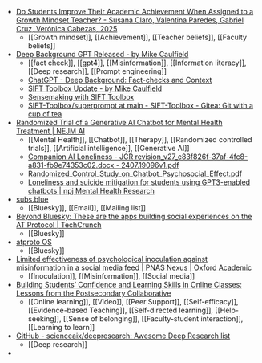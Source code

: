 - [Do Students Improve Their Academic Achievement When Assigned to a Growth Mindset Teacher? - Susana Claro, Valentina Paredes, Gabriel Cruz, Verónica Cabezas, 2025](https://journals.sagepub.com/doi/abs/10.3102/0013189X251333775)
	- [[Growth mindset]], [[Achievement]], [[Teacher beliefs]], [[Faculty beliefs]]
- [Deep Background GPT Released - by Mike Caulfield](https://mikecaulfield.substack.com/p/deep-background-gpt-released)
	- [[fact check]], [[gpt4]], [[Misinformation]], [[Information literacy]], [[Deep research]], [[Prompt engineering]]
	- [ChatGPT - Deep Background: Fact-checks and Context](https://chatgpt.com/g/g-684fa334fb0c8191910d50a70baad796-deep-background-fact-checks-and-context?model=o3)
	- [SIFT Toolbox Update - by Mike Caulfield](https://mikecaulfield.substack.com/p/sift-toolbox-update)
	- [Sensemaking with SIFT Toolbox](https://checkplease.neocities.org/)
	- [SIFT-Toolbox/superprompt at main - SIFT-Toolbox - Gitea: Git with a cup of tea](https://gitea.com/mcaulfield/SIFT-Toolbox/src/branch/main/superprompt)
- [Randomized Trial of a Generative AI Chatbot for Mental Health Treatment | NEJM AI](https://ai.nejm.org/doi/full/10.1056/AIoa2400802)
	- [[Mental Health]], [[Chatbot]], [[Therapy]], [[Randomized controlled trials]], [[Artificial intelligence]], [[Generative AI]]
	- [Companion AI Loneliness - JCR revision_v27_c83f826f-37af-4fc8-a831-fb9e74353c02.docx - 2407.19096v1.pdf](https://arxiv.org/pdf/2407.19096)
	- [Randomized_Control_Study_on_Chatbot_Psychosocial_Effect.pdf](https://dam-prod2.media.mit.edu/x/2025/03/21/Randomized_Control_Study_on_Chatbot_Psychosocial_Effect.pdf)
	- [Loneliness and suicide mitigation for students using GPT3-enabled chatbots | npj Mental Health Research](https://www.nature.com/articles/s44184-023-00047-6)
- [subs.blue](https://subs.blue/)
	- [[Bluesky]], [[Email]], [[Mailing list]]
- [Beyond Bluesky: These are the apps building social experiences on the AT Protocol | TechCrunch](https://techcrunch.com/2025/06/13/beyond-bluesky-these-are-the-apps-building-social-experiences-on-the-at-protocol/)
	- [[Bluesky]]
- [atproto OS](https://github.com/atproto-os)
	- [[Bluesky]]
- [Limited effectiveness of psychological inoculation against misinformation in a social media feed | PNAS Nexus | Oxford Academic](https://academic.oup.com/pnasnexus/article/4/6/pgaf172/8151956?login=true)
	- [[Inoculation]], [[Misinformation]], [[Social media]]
- [Building Students’ Confidence and Learning Skills in Online Classes: Lessons from the Postsecondary Collaborative](https://ccrc.tc.columbia.edu/presentation/building-students-confidence-learning-skills.html)
	- [[Online learning]], [[Video]], [[Peer Support]], [[Self-efficacy]], [[Evidence-based Teaching]], [[Self-directed learning]], [[Help-seeking]], [[Sense of belonging]], [[Faculty-student interaction]], [[Learning to learn]]
- [GitHub - scienceaix/deepresearch: Awesome Deep Research list](https://github.com/scienceaix/deepresearch)
	- [[Deep research]]
-